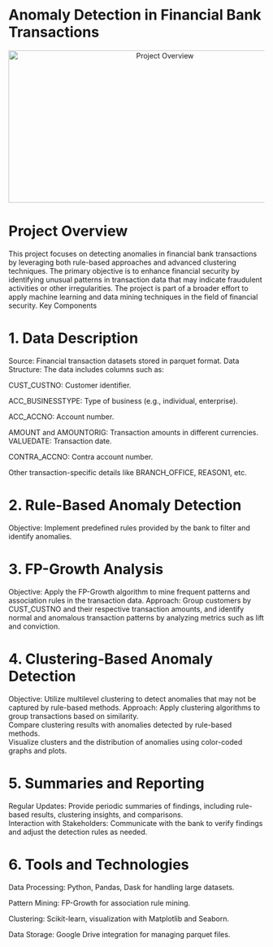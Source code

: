 # Anomaly Detection in Financial Bank Transactions

<div style="text-align: center;">
    <img src="https://developer-blogs.nvidia.com/wp-content/uploads/2021/03/featured_img_devblogs-494.png" alt="Project Overview" width="600" height="300">
</div>



# Project Overview
This project focuses on detecting anomalies in financial bank transactions by leveraging both rule-based approaches and advanced clustering techniques. The primary objective is to enhance financial security by identifying unusual patterns in transaction data that may indicate fraudulent activities or other irregularities. The project is part of a broader effort to apply machine learning and data mining techniques in the field of financial security.
Key Components

# 1. Data Description
Source: Financial transaction datasets stored in parquet format.
Data Structure: The data includes columns such as:

CUST_CUSTNO: Customer identifier.

ACC_BUSINESSTYPE: Type of business (e.g., individual, enterprise).

ACC_ACCNO: Account number.

AMOUNT and AMOUNTORIG: Transaction amounts in different currencies.
VALUEDATE: Transaction date.

CONTRA_ACCNO: Contra account number.

Other transaction-specific details like BRANCH_OFFICE, REASON1, etc.

# 2. Rule-Based Anomaly Detection
Objective: Implement predefined rules provided by the bank to filter and identify anomalies.
# 3. FP-Growth Analysis
Objective: Apply the FP-Growth algorithm to mine frequent patterns and association rules in the transaction data.
Approach: Group customers by CUST_CUSTNO and their respective transaction amounts, and identify normal and anomalous transaction patterns by analyzing metrics such as lift and conviction.
# 4. Clustering-Based Anomaly Detection
Objective: Utilize multilevel clustering to detect anomalies that may not be captured by rule-based methods.
Approach:
Apply clustering algorithms to group transactions based on similarity.<br>
Compare clustering results with anomalies detected by rule-based methods.<br>
Visualize clusters and the distribution of anomalies using color-coded graphs and plots.<br>
# 5. Summaries and Reporting
Regular Updates: Provide periodic summaries of findings, including rule-based results, clustering insights, and comparisons. <br>
Interaction with Stakeholders: Communicate with the bank to verify findings and adjust the detection rules as needed.
# 6. Tools and Technologies
Data Processing: Python, Pandas, Dask for handling large datasets.

Pattern Mining: FP-Growth for association rule mining.

Clustering: Scikit-learn, visualization with Matplotlib and Seaborn.

Data Storage: Google Drive integration for managing parquet files.

